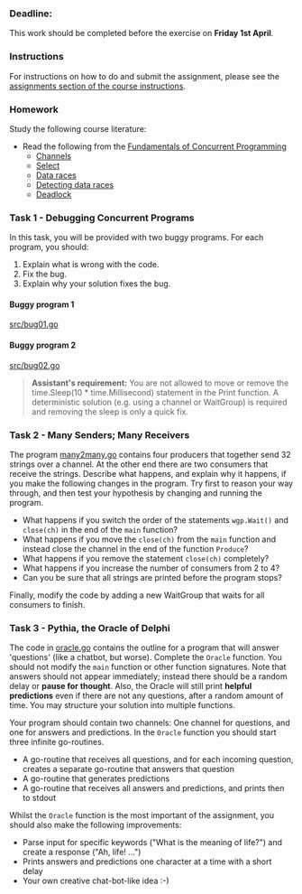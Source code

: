### Deadline:
This work should be completed before the exercise on **Friday 1st April**.

### Instructions
For instructions on how to do and submit the assignment, please see
the
[assignments section of the course instructions](https://gits-15.sys.kth.se/inda-21/course-instructions#assignments).

### Homework
Study the following course literature:

- Read the following from the [Fundamentals of Concurrent Programming](http://yourbasic.org/golang/concurrent-programming/)
  - [Channels](http://yourbasic.org/golang/channels-explained/)
  - [Select](http://yourbasic.org/golang/select-explained/)
  - [Data races](http://yourbasic.org/golang/data-races-explained/)
  - [Detecting data races](http://yourbasic.org/golang/detect-data-races/)
  - [Deadlock](http://yourbasic.org/golang/detect-deadlock/)

### Task 1 - Debugging Concurrent Programs
In this task, you will be provided with two buggy programs. For each program,
you should:

1. Explain what is wrong with the code.
2. Fix the bug.
3. Explain why your solution fixes the bug.

#### Buggy program 1
[src/bug01.go](src/bug01.go)

#### Buggy program 2
[src/bug02.go](src/bug02.go)

> **Assistant's requirement:** You are not allowed to move or remove the
> time.Sleep(10 * time.Millisecond) statement in the Print function. A
> deterministic solution (e.g. using a channel or WaitGroup) is required and
> removing the sleep is only a quick fix.

### Task 2 - Many Senders; Many Receivers
The program [many2many.go](src/many2many.go) contains four
producers that together send 32 strings over a channel. At the
other end there are two consumers that receive the strings.
Describe what happens, and explain why it happens, if you make the
following changes in the program. Try first to reason your way
through, and then test your hypothesis by changing and running the
program.

* What happens if you switch the order of the statements
  `wgp.Wait()` and `close(ch)` in the end of the `main` function?
* What happens if you move the `close(ch)` from the `main` function
  and instead close the channel in the end of the function
  `Produce`?
* What happens if you remove the statement `close(ch)` completely?
* What happens if you increase the number of consumers from 2 to 4?
* Can you be sure that all strings are printed before the program
  stops?

Finally, modify the code by adding a new WaitGroup that waits for
all consumers to finish.

### Task 3 - Pythia, the Oracle of Delphi

The code in [oracle.go](src/oracle.go) contains the outline for a program that
will answer 'questions' (like a chatbot, but worse).  Complete the `Oracle`
function.  You should not modify the `main` function or other function
signatures. Note that answers should not appear immediately; instead there
should be a random delay or **pause for thought**.  Also, the Oracle will still
print **helpful predictions** even if there are not any questions, after a
random amount of time. You may structure your solution into multiple functions.

Your program should contain two channels: One channel for questions,
and one for answers and predictions.  In the `Oracle` function you
should start three infinite go-routines.

* A go-routine that receives all questions, and for each incoming
  question, creates a separate go-routine that answers that question
* A go-routine that generates predictions
* A go-routine that receives all answers and predictions, and prints
  then to stdout

Whilst the `Oracle` function is the most important of the
assignment, you should also make the following improvements:

* Parse input for specific keywords ("What is the meaning of life?") and create a response ("Ah, life! ...")
* Prints answers and predictions one character at a time with a short delay
* Your own creative chat-bot-like idea :-)
